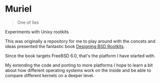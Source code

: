 Muriel
===
>One of lies

Experiments with Unixy rootkits

This was originally a repository for me to play around with the concets and ideas presented the fantastic book [Designing BSD Rootkits](https://www.amazon.com/Designing-BSD-Rootkits-Introduction-Hacking/dp/1593271425/).

Since the book targets FreeBSD 6.0, that's the platform I have started with.

My extending the code and porting to more platforms I hope to learn a bit about how different operating systems work on the inside and be able to compare different kernels on a deeper level.
